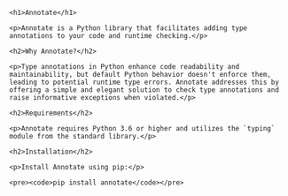 <html>

<head>
    <title>Annotate Python Library</title>
</head>

<body>

    <h1>Annotate</h1>

    <p>Annotate is a Python library that facilitates adding type annotations to your code and runtime checking.</p>

    <h2>Why Annotate?</h2>

    <p>Type annotations in Python enhance code readability and maintainability, but default Python behavior doesn't enforce them, leading to potential runtime type errors. Annotate addresses this by offering a simple and elegant solution to check type annotations and raise informative exceptions when violated.</p>

    <h2>Requirements</h2>

    <p>Annotate requires Python 3.6 or higher and utilizes the `typing` module from the standard library.</p>

    <h2>Installation</h2>

    <p>Install Annotate using pip:</p>

    <pre><code>pip install annotate</code></pre>

</body>

</html>

